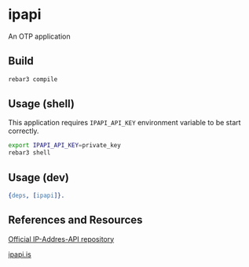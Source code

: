 # ipapi

An OTP application

## Build

```sh
rebar3 compile
```

## Usage (shell)

This application requires `IPAPI_API_KEY` environment variable to be
start correctly.

```sh
export IPAPI_API_KEY=private_key
rebar3 shell
```

## Usage (dev)

```erlang
{deps, [ipapi]}.
```

## References and Resources

[Official IP-Addres-API repository](https://github.com/NikolaiT/IP-Address-API)

[ipapi.is](https://ipapi.is/)
